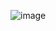 ![image](https://user-images.githubusercontent.com/76027425/210194962-3fadb785-aa6d-4c17-8bbe-832d27fcd48a.png)

